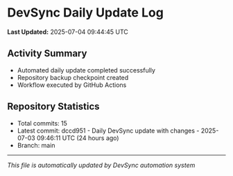 # DevSync Daily Update Log

**Last Updated:** 2025-07-04 09:44:45 UTC

## Activity Summary
- Automated daily update completed successfully
- Repository backup checkpoint created
- Workflow executed by GitHub Actions

## Repository Statistics
- Total commits: 15
- Latest commit: dccd951 - Daily DevSync update with changes - 2025-07-03 09:46:11 UTC (24 hours ago)
- Branch: main

---
*This file is automatically updated by DevSync automation system*
